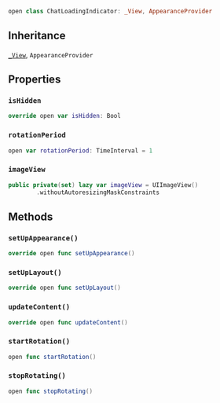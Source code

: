 
``` swift
open class ChatLoadingIndicator: _View, AppearanceProvider 
```

## Inheritance

[`_View`](/_View), `AppearanceProvider`

## Properties

### `isHidden`

``` swift
override open var isHidden: Bool 
```

### `rotationPeriod`

``` swift
open var rotationPeriod: TimeInterval = 1
```

### `imageView`

``` swift
public private(set) lazy var imageView = UIImageView()
        .withoutAutoresizingMaskConstraints
```

## Methods

### `setUpAppearance()`

``` swift
override open func setUpAppearance() 
```

### `setUpLayout()`

``` swift
override open func setUpLayout() 
```

### `updateContent()`

``` swift
override open func updateContent() 
```

### `startRotation()`

``` swift
open func startRotation() 
```

### `stopRotating()`

``` swift
open func stopRotating() 
```
